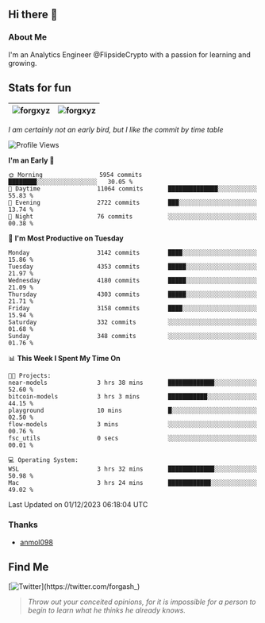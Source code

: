 ## Hi there 👋

### About Me

I'm an Analytics Engineer @FlipsideCrypto with a passion for learning and growing.
  
## Stats for fun

| <img align="center" src="https://github-readme-streak-stats.herokuapp.com/?user=forgxyz&theme=tokyonight" alt="forgxyz" /> | <img align="center" src="https://github-readme-stats.vercel.app/api?username=forgxyz&theme=tokyonight&show_icons=true" alt="forgxyz" /> |
| ------------- |------------- |

*I am certainly not an early bird, but I like the commit by time table*  

<!--START_SECTION:waka-->
![Profile Views](http://img.shields.io/badge/Profile%20Views-1-blue)

**I'm an Early 🐤** 

```text
🌞 Morning                5954 commits        ████████░░░░░░░░░░░░░░░░░   30.05 % 
🌆 Daytime                11064 commits       ██████████████░░░░░░░░░░░   55.83 % 
🌃 Evening                2722 commits        ███░░░░░░░░░░░░░░░░░░░░░░   13.74 % 
🌙 Night                  76 commits          ░░░░░░░░░░░░░░░░░░░░░░░░░   00.38 % 
```
📅 **I'm Most Productive on Tuesday** 

```text
Monday                   3142 commits        ████░░░░░░░░░░░░░░░░░░░░░   15.86 % 
Tuesday                  4353 commits        █████░░░░░░░░░░░░░░░░░░░░   21.97 % 
Wednesday                4180 commits        █████░░░░░░░░░░░░░░░░░░░░   21.09 % 
Thursday                 4303 commits        █████░░░░░░░░░░░░░░░░░░░░   21.71 % 
Friday                   3158 commits        ████░░░░░░░░░░░░░░░░░░░░░   15.94 % 
Saturday                 332 commits         ░░░░░░░░░░░░░░░░░░░░░░░░░   01.68 % 
Sunday                   348 commits         ░░░░░░░░░░░░░░░░░░░░░░░░░   01.76 % 
```


📊 **This Week I Spent My Time On** 

```text
🐱‍💻 Projects: 
near-models              3 hrs 38 mins       █████████████░░░░░░░░░░░░   52.60 % 
bitcoin-models           3 hrs 3 mins        ███████████░░░░░░░░░░░░░░   44.15 % 
playground               10 mins             █░░░░░░░░░░░░░░░░░░░░░░░░   02.50 % 
flow-models              3 mins              ░░░░░░░░░░░░░░░░░░░░░░░░░   00.76 % 
fsc_utils                0 secs              ░░░░░░░░░░░░░░░░░░░░░░░░░   00.01 % 

💻 Operating System: 
WSL                      3 hrs 32 mins       █████████████░░░░░░░░░░░░   50.98 % 
Mac                      3 hrs 24 mins       ████████████░░░░░░░░░░░░░   49.02 % 
```


 Last Updated on 01/12/2023 06:18:04 UTC
<!--END_SECTION:waka-->

### Thanks
 - [anmol098](https://github.com/anmol098/waka-readme-stats/)
  
## Find Me
[![Twitter](https://img.shields.io/twitter/url/https/twitter.com/forgash_.svg?style=social&label=Follow%20%40forgash_)](https://twitter.com/forgash_)


> *Throw out your conceited opinions, for it is impossible for a person to begin to learn what he thinks he already knows.* 
